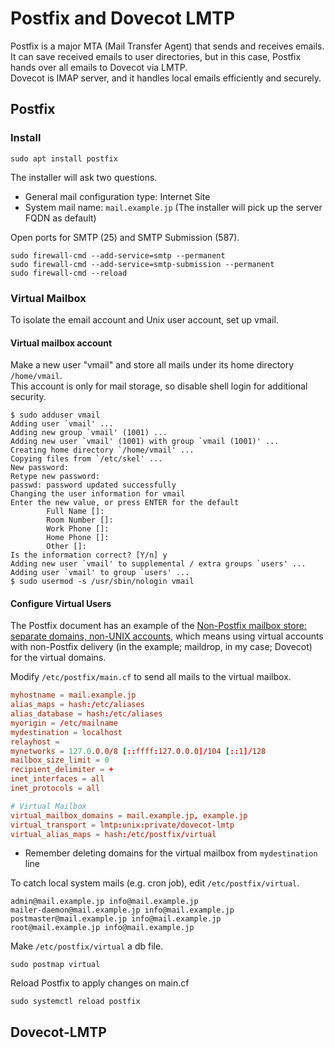 # Postfix and Dovecot LMTP

Postfix is a major MTA (Mail Transfer Agent) that sends and receives emails. It can save received emails to user directories, but in this case, Postfix hands over all emails to Dovecot via LMTP.  
Dovecot is IMAP server, and it handles local emails efficiently and securely.

## Postfix

### Install

```console
sudo apt install postfix
```

The installer will ask two questions.

- General mail configuration type: Internet Site
- System mail name: `mail.example.jp`
  (The installer will pick up the server FQDN as default)

Open ports for SMTP (25) and SMTP Submission (587).

```console
sudo firewall-cmd --add-service=smtp --permanent
sudo firewall-cmd --add-service=smtp-submission --permanent
sudo firewall-cmd --reload
```

### Virtual Mailbox

To isolate the email account and Unix user account, set up vmail.

#### Virtual mailbox account

Make a new user "vmail" and store all mails under its home directory `/home/vmail`.  
This account is only for mail storage, so disable shell login for additional security.

```console
$ sudo adduser vmail
Adding user `vmail' ...
Adding new group `vmail' (1001) ...
Adding new user `vmail' (1001) with group `vmail (1001)' ...
Creating home directory `/home/vmail' ...
Copying files from `/etc/skel' ...
New password: 
Retype new password: 
passwd: password updated successfully
Changing the user information for vmail
Enter the new value, or press ENTER for the default
        Full Name []: 
        Room Number []: 
        Work Phone []: 
        Home Phone []: 
        Other []: 
Is the information correct? [Y/n] y
Adding new user `vmail' to supplemental / extra groups `users' ...
Adding user `vmail' to group `users' ...
$ sudo usermod -s /usr/sbin/nologin vmail
```

#### Configure Virtual Users

The Postfix document has an example of the [Non-Postfix mailbox store: separate domains, non-UNIX accounts](https://www.postfix.org/VIRTUAL_README.html#in_virtual_other), which means using virtual accounts with non-Postfix delivery (in the example; maildrop, in my case; Dovecot) for the virtual domains.

Modify `/etc/postfix/main.cf` to send all mails to the virtual mailbox.

```conf
myhostname = mail.example.jp
alias_maps = hash:/etc/aliases
alias_database = hash:/etc/aliases
myorigin = /etc/mailname
mydestination = localhost
relayhost = 
mynetworks = 127.0.0.0/8 [::ffff:127.0.0.0]/104 [::1]/128
mailbox_size_limit = 0
recipient_delimiter = +
inet_interfaces = all
inet_protocols = all

# Virtual Mailbox
virtual_mailbox_domains = mail.example.jp, example.jp
virtual_transport = lmtp:unix:private/dovecot-lmtp 
virtual_alias_maps = hash:/etc/postfix/virtual
```

- Remember deleting domains for the virtual mailbox from `mydestination` line

To catch local system mails (e.g. cron job), edit `/etc/postfix/virtual`.

```text
admin@mail.example.jp info@mail.example.jp
mailer-daemon@mail.example.jp info@mail.example.jp
postmaster@mail.example.jp info@mail.example.jp
root@mail.example.jp info@mail.example.jp
```

Make `/etc/postfix/virtual` a db file.

```console
sudo postmap virtual
```

Reload Postfix to apply changes on main.cf

```console
sudo systemctl reload postfix
```

## Dovecot-LMTP
